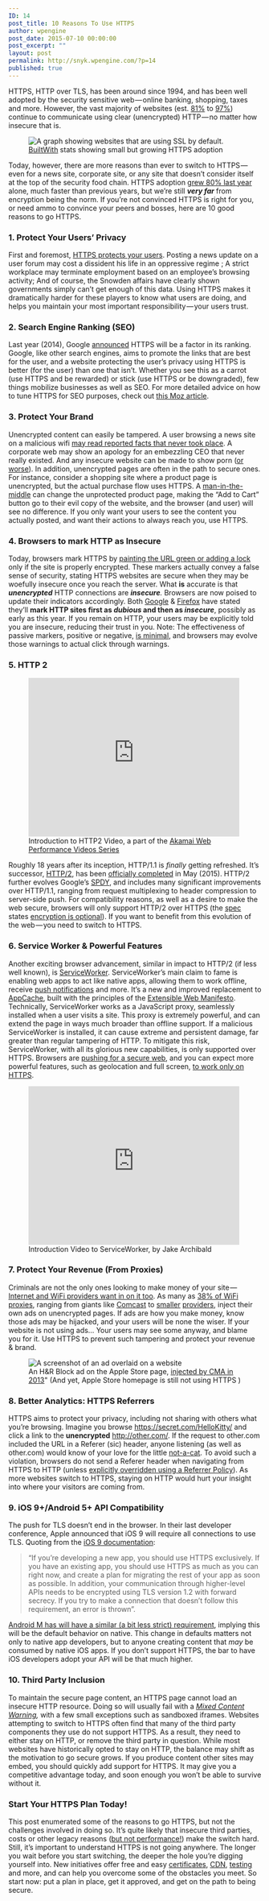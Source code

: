 ```yaml
---
ID: 14
post_title: 10 Reasons To Use HTTPS
author: wpengine
post_date: 2015-07-10 00:00:00
post_excerpt: ""
layout: post
permalink: http://snyk.wpengine.com/?p=14
published: true
---
```

<p>HTTPS, HTTP over TLS, has been around since 1994, and has been well adopted by the security sensitive web — online banking, shopping, taxes and more. However, the vast majority of websites (est. <a href="http://www.securitee.org/files/mixedinc_isc2013.pdf">81%</a> to <a href="http://trends.builtwith.com/ssl/SSL-by-Default">97%</a>) continue to communicate using clear (unencrypted) HTTP — no matter how insecure that is.</p>

<figure class="u--pull">
<img src="https://res.cloudinary.com/snyk/image/upload/v1448374341/BuiltWith-SSL-Usage.png" alt="A graph showing websites that are using SSL by default." />
<figcaption>
<a href="http://trends.builtwith.com/ssl/SSL-by-Default">BuiltWith</a> stats showing small but growing HTTPS adoption
</figcaption>
</figure>

<p>Today, however, there are more reasons than ever to switch to HTTPS — even for a news site, corporate site, or any site that doesn’t consider itself at the top of the security food chain. HTTPS adoption <a href="https://twitter.com/builtwith/status/614762645032464384">grew 80% last year</a> alone, much faster than previous years, but we’re still <strong><em>very far</em></strong> from encryption being the norm. If you’re not convinced HTTPS is right for you, or need ammo to convince your peers and bosses, here are 10 good reasons to go HTTPS.</p>

<h3 id="protect-your-users-privacy">1. Protect Your Users’ Privacy</h3>
<p>First and foremost, <a href="https://www.schneier.com/blog/archives/2015/06/why_we_encrypt.html">HTTPS protects your users</a>. Posting a news update on a user forum may cost a dissident his life in an oppressive regime ; A strict workplace may terminate employment based on an employee’s browsing activity; And of course, the Snowden affairs have clearly shown governments simply can’t get enough of this data. Using HTTPS makes it dramatically harder for these players to know what users are doing, and helps you maintain your most important responsibility — your users trust.</p>

<h3 id="search-engine-ranking-seo">2. Search Engine Ranking (SEO)</h3>
<p>Last year (2014), Google <a href="http://googleonlinesecurity.blogspot.co.uk/2014/08/https-as-ranking-signal_6.html">announced</a> HTTPS will be a factor in its ranking. Google, like other search engines, aims to promote the links that are best for the user, and a website protecting the user’s privacy using HTTPS is better (for the user) than one that isn’t. Whether you see this as a carrot (use HTTPS and be rewarded) or stick (use HTTPS or be downgraded), few things mobilize businesses as well as SEO. For more detailed advice on how to tune HTTPS for SEO purposes, check out <a href="https://moz.com/blog/seo-tips-https-ssl">this Moz article</a>.</p>

<h3 id="protect-your-brand">3. Protect Your Brand</h3>
<p>Unencrypted content can easily be tampered. A user browsing a news site on a malicious wifi <a href="http://www.computerworld.com/article/2470580/endpoint-security/hackers-use-hidden-device-to-manipulate-news-at-wi-fi-hotspots.html">may read reported facts that never took place</a>. A corporate web may show an apology for an embezzling CEO that never really existed. And any insecure website can be made to show porn (<a href="http://arstechnica.com/security/2015/03/massive-denial-of-service-attack-on-github-tied-to-chinese-government/">or worse</a>). In addition, unencrypted pages are often in the path to secure ones. For instance, consider a shopping site where a product page is unencrypted, but the actual purchase flow uses HTTPS. A <a href="https://en.wikipedia.org/wiki/Man-in-the-middle_attack">man-in-the-middle</a> can change the unprotected product page, making the “Add to Cart” button go to their evil copy of the website, and the browser (and user) will see no difference. If you only want your users to see the content you actually posted, and want their actions to always reach you, use HTTPS.</p>

<h3 id="browsers-to-mark-http-as-insecure">4. Browsers to mark HTTP as Insecure</h3>
<p>Today, browsers mark HTTPS by <a href="https://support.google.com/chrome/answer/95617?p=ui_security_indicator&rd=1">painting the URL green or adding a lock</a> only if the site is properly encrypted. These markers actually convey a false sense of security, stating HTTPS websites are secure when they may be woefully insecure once you reach the server. What <strong>is</strong> accurate is that <strong><em>unencrypted</em></strong> HTTP connections are <strong><em>insecure</em></strong><em>.</em> Browsers are now poised to update their indicators accordingly. Both <a href="https://www.chromium.org/Home/chromium-security/marking-http-as-non-secure">Google</a> & <a href="https://blog.mozilla.org/security/2015/04/30/deprecating-non-secure-http/">Firefox</a> have stated they’ll <strong>mark HTTP sites first as <em>dubious</em> and then as <em>insecure</em></strong>, possibly as early as this year. If you remain on HTTP, your users may be explicitly told you are insecure, reducing their trust in you. Note: The effectiveness of passive markers, positive or negative, <a href="http://devd.me/papers/alice-in-warningland.pdf">is minimal</a>, and browsers may evolve those warnings to actual click through warnings.</p>

<h3 id="http-2">5. HTTP 2</h3>

<figure>
  <iframe width="420" height="315" src="https://www.youtube.com/embed/GIDXISQs67w" frameborder="0" allowfullscreen=""></iframe>
  <figcaption>Introduction to HTTP2 Video, a part of the <a href="https://developer.akamai.com/stuff/Video_Gallery/Web_Performance_Series.html">Akamai Web Performance Videos Series</a>
  </figcaption>
</figure>

<p>Roughly 18 years after its inception, HTTP/1.1 is <em>finally</em> getting refreshed. It’s successor, <a href="https://http2.akamai.com/">HTTP/2</a>, has been <a href="https://www.mnot.net/blog/2015/06/15/http2_implementation_status">officially completed</a> in May (2015). HTTP/2 further evolves Google’s <a href="https://developers.google.com/speed/spdy/">SPDY</a>, and includes many significant improvements over HTTP/1.1, ranging from request multiplexing to header compression to server-side push. For compatibility reasons, as well as a desire to make the web secure, browsers will only support HTTP/2 over HTTPS (the <a href="https://tools.ietf.org/html/rfc7540">spec</a> states <a href="https://http2.github.io/faq/#does-http2-require-encryption">encryption is optional</a>). If you want to benefit from this evolution of the web — you need to switch to HTTPS.</p>

<h3 id="service-worker--powerful-features">6. Service Worker & Powerful Features</h3>

<p>Another exciting browser advancement, similar in impact to HTTP/2 (if less well known), is <a href="http://www.html5rocks.com/en/tutorials/service-worker/introduction/">ServiceWorker</a>. ServiceWorker’s main claim to fame is enabling web apps to act like native apps, allowing them to work offline, receive <a href="https://github.com/gauntface/simple-push-demo">push notifications</a> and more. It’s a new and improved replacement to <a href="http://alistapart.com/article/application-cache-is-a-douchebag">AppCache</a>, built with the principles of the <a href="https://extensiblewebmanifesto.org/">Extensible Web Manifesto</a>. Technically, ServiceWorker works as a JavaScript proxy, seamlessly installed when a user visits a site. This proxy is extremely powerful, and can extend the page in ways much broader than offline support. If a malicious ServiceWorker is installed, it can cause extreme and persistent damage, far greater than regular tampering of HTTP. To mitigate this risk, ServiceWorker, with all its glorious new capabilities, is only supported over HTTPS. Browsers are <a href="http://www.w3.org/2001/tag/doc/web-https">pushing for a secure web</a>, and you can expect more powerful features, such as geolocation and full screen, <a href="https://w3c.github.io/webappsec/specs/powerfulfeatures/">to work only on HTTPS</a>.</p>

<figure>
  <iframe width="420" height="315" src="https://www.youtube.com/embed/4uQMl7mFB6g" frameborder="0" allowfullscreen=""></iframe>
  <figcaption>Introduction Video to ServiceWorker, by Jake Archibald</figcaption>
</figure>

<h3 id="protect-your-revenue-from-proxies">7. Protect Your Revenue (From Proxies)</h3>
<p>Criminals are not the only ones looking to make money of your site — <a href="https://tools.ietf.org/html/draft-hildebrand-middlebox-erosion-00">Internet and WiFi providers want in on it too</a>. As many as <a href="https://blog.haschek.at/2015-lets-analyze-twenty-thousand-proxies">38% of WiFi proxies</a>, ranging from giants like <a href="http://arstechnica.com/tech-policy/2014/09/why-comcasts-javascript-ad-injections-threaten-security-net-neutrality/">Comcast</a> to <a href="https://en.dailysocial.net/post/the-unethical-advertising-behaviors-of-mobile-telcos">smaller</a> <a href="http://arstechnica.com/tech-policy/2013/04/how-a-banner-ad-for-hs-ok/">providers</a>, inject their own ads on unencrypted pages. If ads are how you make money, know those ads may be hijacked, and your users will be none the wiser. If your website is not using ads… Your users may see some anyway, and blame you for it. Use HTTPS to prevent such tampering and protect your revenue & brand.</p>

<figure>
  <img src="https://res.cloudinary.com/snyk/image/upload/v1448374341/Ad-On-Apple-Page.jpg" alt="A screenshot of an ad overlaid on a website" />
<figcaption>
  An H&R Block ad on the Apple Store page, <a href="http://arstechnica.com/tech-policy/2013/04/how-a-banner-ad-for-hs-ok/">injected by CMA in 2013</a>" (And yet, Apple Store homepage is still not using HTTPS )
</figcaption>
</figure>

<h3 id="better-analytics-https-referrers">8. Better Analytics: HTTPS Referrers</h3>
<p>HTTPS aims to protect your privacy, including not sharing with others what you’re browsing. Imagine you browse <a href="https://secret.com/">https://secret.com/HelloKitty/</a> and click a link to the <strong>unencrypted</strong> <a href="http://other.com/">http://other.com/</a>. If the request to other.com included the URL in a Referer (sic) header, anyone listening (as well as other.com) would know of your love for the little <a href="http://www.bbc.co.uk/newsbeat/article/28963085/hello-kitty-is-not-a-cat---shes-a-british-school-kid">not-a-cat</a>. To avoid such a violation, browsers do not send a Referer header when navigating from HTTPS to HTTP (unless <a href="http://w3c.github.io/webappsec/specs/referrer-policy/">explicitly overridden using a Referrer Policy</a>). As more websites switch to HTTPS, staying on HTTP would hurt your insight into where your visitors are coming from.</p>

<h3 id="ios-9android-5-api-compatibility">9. iOS 9+/Android 5+ API Compatibility</h3>
<p>The push for TLS doesn’t end in the browser. In their last developer conference, Apple announced that iOS 9 will require all connections to use TLS. Quoting from the <a href="https://developer.apple.com/library/prerelease/ios/releasenotes/General/WhatsNewIniOS/Articles/iOS9.html">iOS 9 documentation</a>:</p>

<blockquote>
  <p>“If you’re developing a new app, you should use HTTPS exclusively. If you have an existing app, you should use HTTPS as much as you can right now, and create a plan for migrating the rest of your app as soon as possible. In addition, your communication through higher-level APIs needs to be encrypted using TLS version 1.2 with forward secrecy. If you try to make a connection that doesn’t follow this requirement, an error is thrown”.</p>
</blockquote>

<p><a href="https://koz.io/android-m-and-the-war-on-cleartext-traffic/">Android M has will have a similar (a bit less strict) requirement</a>, implying this will be the default behavior on native. This change in defaults matters not only to native app developers, but to anyone creating content that <em>may</em> be consumed by native iOS apps. If you don’t support HTTPS, the bar to have iOS developers adopt your API will be that much higher.</p>

<h3 id="third-party-inclusion">10. Third Party Inclusion</h3>
<p>To maintain the secure page content, an HTTPS page cannot load an insecure HTTP resource. Doing so will usually fail with a <a href="https://developer.mozilla.org/en/docs/Security/MixedContent"><em>Mixed Content Warning</em></a><em>,</em> with a few small exceptions such as sandboxed iframes. Websites attempting to switch to HTTPS often find that many of the third party components they use do not support HTTPS. As a result, they need to either stay on HTTP, or remove the third party in question. While most websites have historically opted to stay on HTTP, the balance may shift as the motivation to go secure grows. If you produce content other sites may embed, you should quickly add support for HTTPS. It may give you a competitive advantage today, and soon enough you won’t be able to survive without it.</p>

<h3 id="start-your-https-plan-today">Start Your HTTPS Plan Today!</h3>
<p>This post enumerated some of the reasons to go HTTPS, but not the challenges involved in doing so. It’s quite likely that insecure third parties, costs or other legacy reasons (<a href="https://istlsfastyet.com/">but not performance!</a>) make the switch hard. Still, it’s important to understand HTTPS is not going anywhere. The longer you wait before you start switching, the deeper the hole you’re digging yourself into. New initiatives offer free and easy <a href="http://letsencrypt.org/">certificates</a>, <a href="https://www.cloudflare.com/ssl">CDN</a>, <a href="https://www.ssllabs.com/ssltest/">testing</a> and more, and can help you overcome some of the obstacles you meet. So start now: put a plan in place, get it approved, and get on the path to being secure.</p>